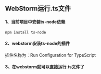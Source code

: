 ## WebStorm运行.ts文件



#### 1、当前项目中安装ts-node依赖

```shell
npm install ts-node
```



#### 2、webstorm安装ts-node的插件

插件名称为：Run Configuration for TypeScript



#### 3、在webstorm就可以直接运行.ts文件了

